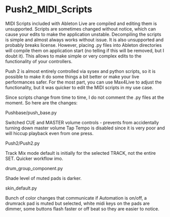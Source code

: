 # Push2_MIDI_Scripts

MIDI Scripts included with Ableton Live are compiled and editing them is unsupported. Scripts are sometimes changed without notice, which can cause your edits to make the application unstable. Decompiling the scripts is simple and almost always works without issue. It is also unsupported and probably breaks license. However, placing .py files into Ableton directories will compile them on application start (no telling if this will be removed, but I doubt it). This allows to make simple or very complex edits to the functionality of your controllers.

Push 2 is almost entirely controlled via sysex and python scripts, so it is possible to make it do some things a bit better or make your live performances safer. For the most part, you can use Max4Live to adjust the functionality, but it was quicker to edit the MIDI scripts in my use case.

Since scripts change from time to time, I do not comment the .py files at the moment. So here are the changes:

Pushbase/push_base.py

Switched CUE and MASTER volume controls - prevents from accidentally turning down master volume
Tap Tempo is disabled since it is very poor and will hiccup playback even from one press.


Push2/Push2.py

Track Mix mode default is initially for the selected TRACK, not the entire SET. Quicker workflow imo.


drum_group_component.py

Shade level of muted pads is darker.


skin_default.py

Bunch of color changes that communicate if Automation is on/off, a drumrack pad is muted but selected, white midi keys on the pads are dimmer, some buttons flash faster or off beat so they are easier to notice.

